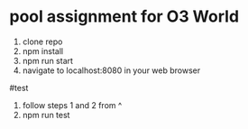 # pool assignment for O3 World

1. clone repo
2. npm install
3. npm run start
4. navigate to localhost:8080 in your web browser

#test
 1. follow steps 1 and 2 from ^
 2. npm run test
